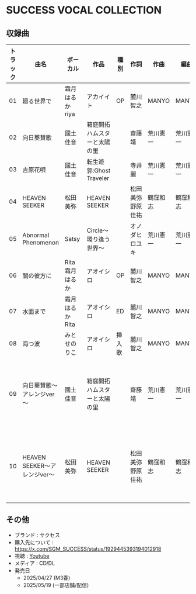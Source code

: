 # SUCCESS VOCAL COLLECTION

## 収録曲

| トラック | 曲名 | ボーカル | 作品 | 種別 | 作詞 | 作曲 | 編曲 | その他 | 年 |
|---|---|---|---|---|---|---|---|---|---|
| 01 | 廻る世界で | 霜月はるか　riya | アカイイト | OP | 麓川智之 | MANYO | MANYO | | 2004 |
| 02 | 向日葵賛歌 | 國土佳音 | 箱庭開拓 ハムスターと太陽の里 | | 齋藤靖 | 荒川憲一 | 荒川憲一 | | 2024 |
| 03 | 吉原花唄 | 國土佳音 | 転生遊郭:Ghost Traveler | | 寺井麗 | 荒川憲一 | 荒川憲一 | | 2025 |
| 04 | HEAVEN SEEKER | 松田美弥 | HEAVEN SEEKER | | 松田美弥　野原佳祐 | 鶴窪和志 | 鶴窪和志 | | 2023 |
| 05 | Abnormal Phenomenon | Satsy | Circle～環り逢う世界～ | | オノダヒロユキ | 荒川憲一 | 荒川憲一 | | 2019 |
| 06 | 闇の彼方に | Rita　霜月はるか | アオイシロ | OP | 麓川智之 | MANYO | MANYO | | 2008 |
| 07 | 水面まで | 霜月はるか　Rita | アオイシロ | ED | 麓川智之 | MANYO | MANYO | | 2008 |
| 08 | 海つ波 | みとせのりこ | アオイシロ | 挿入歌 | 麓川智之 | MANYO | MANYO | | 2008 |
| 09 | 向日葵賛歌～アレンジver～ | 國土佳音 | 箱庭開拓 ハムスターと太陽の里 | | 齋藤靖 | 荒川憲一 | 荒川憲一 | 新規アレンジ楽曲 | 2025 |
| 10 | HEAVEN SEEKER～アレンジver～ | 松田美弥 | HEAVEN SEEKER | | 松田美弥　野原佳祐 | 鶴窪和志 | 鶴窪和志 | 新規アレンジ楽曲 | 2025 |

## その他

- ブランド : サクセス
- 購入先について : https://x.com/SGM_SUCCESS/status/1929445393194012918
- 視聴 : [Youtube](https://www.youtube.com/watch?v=x4JLVKt8_Kg)
- メディア : CD/DL
- 発売日
    - 2025/04/27 (M3春)
    - 2025/05/19 (一部店舗/配信)
